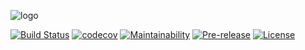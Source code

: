 ![logo](https://i.imgur.com/BAAwsxr.png "Password4j logo")

[![Build Status](https://travis-ci.com/firaja/password4j.svg?token=nvb5Kq8CDRgsuTzgpwJN&branch=master)](https://travis-ci.com/firaja/password4j)
[![codecov](https://codecov.io/gh/firaja/password4j/branch/master/graph/badge.svg)](https://codecov.io/gh/firaja/password4j)
[![Maintainability](https://api.codeclimate.com/v1/badges/936ee009458f2254c8cc/maintainability)](https://codeclimate.com/github/firaja/password4j/maintainability)
[![Pre-release](https://img.shields.io/github/v/tag/firaja/password4j?include_prereleases&label=pre-release)](https://img.shields.io/github/v/tag/firaja/password4j?include_prereleases&label=pre-release)
[![License](https://img.shields.io/badge/License-Apache%202.0-blue.svg)](https://opensource.org/licenses/Apache-2.0)

